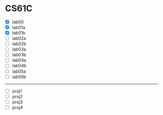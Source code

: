# CS61C

- [x] lab00
- [x] lab01a
- [x] lab01b
- [ ] lab02a
- [ ] lab02b
- [ ] lab03a
- [ ] lab03b
- [ ] lab04a
- [ ] lab04b
- [ ] lab05a
- [ ] lab05b

---

- [ ] proj1
- [ ] proj2
- [ ] proj3
- [ ] proj4
